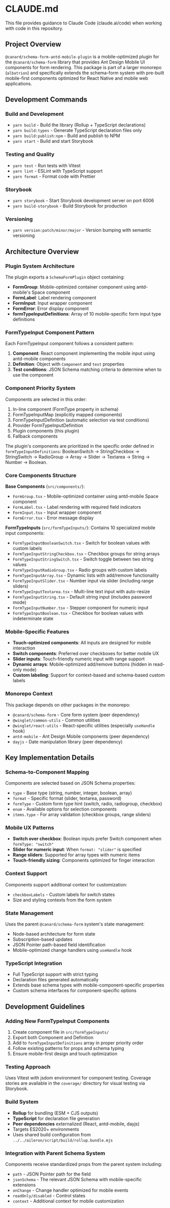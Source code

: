 # CLAUDE.md

This file provides guidance to Claude Code (claude.ai/code) when working with code in this repository.

## Project Overview

`@canard/schema-form-antd-mobile-plugin` is a mobile-optimized plugin for the `@canard/schema-form` library that provides Ant Design Mobile UI components for form rendering. This package is part of a larger monorepo (`albatrion`) and specifically extends the schema-form system with pre-built mobile-first components optimized for React Native and mobile web applications.

## Development Commands

### Build and Development
- `yarn build` - Build the library (Rollup + TypeScript declarations)
- `yarn build:types` - Generate TypeScript declaration files only
- `yarn build:publish:npm` - Build and publish to NPM
- `yarn start` - Build and start Storybook

### Testing and Quality
- `yarn test` - Run tests with Vitest
- `yarn lint` - ESLint with TypeScript support
- `yarn format` - Format code with Prettier

### Storybook
- `yarn storybook` - Start Storybook development server on port 6006
- `yarn build-storybook` - Build Storybook for production

### Versioning
- `yarn version:patch/minor/major` - Version bumping with semantic versioning

## Architecture Overview

### Plugin System Architecture
The plugin exports a `SchemaFormPlugin` object containing:
- **FormGroup**: Mobile-optimized container component using antd-mobile's Space component
- **FormLabel**: Label rendering component
- **FormInput**: Input wrapper component  
- **FormError**: Error display component
- **formTypeInputDefinitions**: Array of 10 mobile-specific form input type definitions

### FormTypeInput Component Pattern
Each FormTypeInput component follows a consistent pattern:
1. **Component**: React component implementing the mobile input using antd-mobile components
2. **Definition**: Object with `Component` and `test` properties
3. **Test conditions**: JSON Schema matching criteria to determine when to use the component

### Component Priority System
Components are selected in this order:
1. In-line component (FormType property in schema)
2. FormTypeInputMap (explicitly mapped components)
3. FormTypeInputDefinition (automatic selection via test conditions)
4. Provider FormTypeInputDefinition
5. Plugin components (this plugin)
6. Fallback components

The plugin's components are prioritized in the specific order defined in `formTypeInputDefinitions`: BooleanSwitch → StringCheckbox → StringSwitch → RadioGroup → Array → Slider → Textarea → String → Number → Boolean.

### Core Components Structure

**Base Components** (`src/components/`):
- `FormGroup.tsx` - Mobile-optimized container using antd-mobile Space component
- `FormLabel.tsx` - Label rendering with required field indicators
- `FormInput.tsx` - Input wrapper component
- `FormError.tsx` - Error message display

**FormTypeInputs** (`src/formTypeInputs/`):
Contains 10 specialized mobile input components:
- `FormTypeInputBooleanSwitch.tsx` - Switch for boolean values with custom labels
- `FormTypeInputStringCheckbox.tsx` - Checkbox groups for string arrays
- `FormTypeInputStringSwitch.tsx` - Switch toggle between two string values
- `FormTypeInputRadioGroup.tsx` - Radio groups with custom labels
- `FormTypeInputArray.tsx` - Dynamic lists with add/remove functionality
- `FormTypeInputSlider.tsx` - Number input via slider (including range sliders)
- `FormTypeInputTextarea.tsx` - Multi-line text input with auto-resize
- `FormTypeInputString.tsx` - Default string input (includes password mode)
- `FormTypeInputNumber.tsx` - Stepper component for numeric input
- `FormTypeInputBoolean.tsx` - Checkbox for boolean values with indeterminate state

### Mobile-Specific Features
- **Touch-optimized components**: All inputs are designed for mobile interaction
- **Switch components**: Preferred over checkboxes for better mobile UX
- **Slider inputs**: Touch-friendly numeric input with range support
- **Dynamic arrays**: Mobile-optimized add/remove buttons (hidden in read-only mode)
- **Custom labeling**: Support for context-based and schema-based custom labels

### Monorepo Context
This package depends on other packages in the monorepo:
- `@canard/schema-form` - Core form system (peer dependency)
- `@winglet/common-utils` - Common utilities
- `@winglet/react-utils` - React-specific utilities (especially `useHandle` hook)
- `antd-mobile` - Ant Design Mobile components (peer dependency)
- `dayjs` - Date manipulation library (peer dependency)

## Key Implementation Details

### Schema-to-Component Mapping
Components are selected based on JSON Schema properties:
- `type` - Base type (string, number, integer, boolean, array)
- `format` - Specific format (slider, textarea, password)
- `formType` - Custom form type hint (switch, radio, radiogroup, checkbox)
- `enum` - Available options for selection components
- `items.type` - For array validation (checkbox groups, range sliders)

### Mobile UX Patterns
- **Switch over checkbox**: Boolean inputs prefer Switch component when `formType: "switch"`
- **Slider for numeric input**: When `format: "slider"` is specified
- **Range sliders**: Supported for array types with numeric items
- **Touch-friendly sizing**: Components optimized for finger interaction

### Context Support
Components support additional context for customization:
- `checkboxLabels` - Custom labels for switch states
- Size and styling contexts from the form system

### State Management
Uses the parent `@canard/schema-form` system's state management:
- Node-based architecture for form state
- Subscription-based updates
- JSON Pointer path-based field identification
- Mobile-optimized change handlers using `useHandle` hook

### TypeScript Integration
- Full TypeScript support with strict typing
- Declaration files generated automatically
- Extends base schema types with mobile-component-specific properties
- Custom schema interfaces for component-specific options

## Development Guidelines

### Adding New FormTypeInput Components
1. Create component file in `src/formTypeInputs/`
2. Export both Component and Definition
3. Add to `formTypeInputDefinitions` array in proper priority order
4. Follow existing patterns for props and schema typing
5. Ensure mobile-first design and touch optimization

### Testing Approach
Uses Vitest with jsdom environment for component testing. Coverage stories are available in the `coverage/` directory for visual testing via Storybook.

### Build System
- **Rollup** for bundling (ESM + CJS outputs)
- **TypeScript** for declaration file generation
- **Peer dependencies** externalized (React, antd-mobile, dayjs)
- Targets ES2020+ environments
- Uses shared build configuration from `../../aileron/script/build/rollup.bundle.mjs`

### Integration with Parent Schema System
Components receive standardized props from the parent system including:
- `path` - JSON Pointer path for the field
- `jsonSchema` - The relevant JSON Schema with mobile-specific extensions
- `onChange` - Change handler optimized for mobile events
- `readOnly/disabled` - Control states
- `context` - Additional context for mobile customization